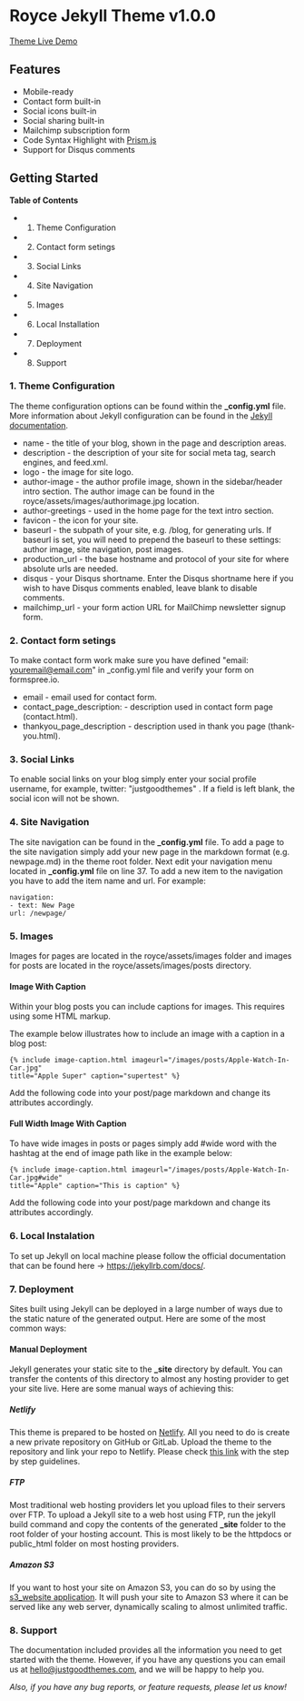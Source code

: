 # Royce Jekyll Theme v1.0.0

[Theme Live Demo](https://royce.netlify.com/)

## Features

* Mobile-ready
* Contact form built-in 
* Social icons built-in
* Social sharing built-in
* Mailchimp subscription form
* Code Syntax Highlight with [Prism.js](https://prismjs.com/)
* Support for Disqus comments

## Getting Started

**Table of Contents**

* 1. Theme Configuration
* 2. Contact form setings
* 3. Social Links
* 4. Site Navigation
* 5. Images
* 6. Local Installation
* 7. Deployment
* 8. Support

### 1. Theme Configuration

The theme configuration options can be found within the **_config.yml** file. More information about Jekyll configuration can be found in the [Jekyll documentation](https://jekyllrb.com/docs/configuration/).

* name - the title of your blog, shown in the page and description areas.
* description - the description of your site for social meta tag, search engines, and feed.xml.
* logo - the image for site logo.
* author-image - the author profile image, shown in the sidebar/header intro section. The author image can be found in the royce/assets/images/authorimage.jpg location.
* author-greetings - used in the home page for the text intro section.
* favicon - the icon for your site.
* baseurl - the subpath of your site, e.g. /blog, for generating urls. If baseurl is set, you will need to prepend the baseurl to these settings: author image, site navigation, post images.
* production_url - the base hostname and protocol of your site for where absolute urls are needed.
* disqus - your Disqus shortname. Enter the Disqus shortname here if you wish to have Disqus comments enabled, leave blank to disable comments.
* mailchimp_url - your form action URL for MailChimp newsletter signup form.

### 2. Contact form setings
To make contact form work make sure you have defined "email: youremail@email.com" in _config.yml file and verify your form on formspree.io.

* email - email used for contact form.
* contact_page_description: - description used in contact form page (contact.html).
* thankyou_page_description - description used in thank you page (thank-you.html).

### 3. Social Links

To enable social links on your blog simply enter your social profile username, for example, twitter: "justgoodthemes" . If a field is left blank, the social icon will not be shown.

### 4. Site Navigation

The site navigation can be found in the **_config.yml** file. To add a page to the site navigation simply add your new page in the markdown format (e.g. newpage.md) in the theme root folder. Next edit your navigation menu located in **_config.yml** file on line 37. To add a new item to the navigation you have to add the item name and url. For example:

~~~~
navigation:
- text: New Page
url: /newpage/
~~~~

### 5. Images

Images for pages are located in the royce/assets/images folder and images for posts are located in the royce/assets/images/posts directory.

#### Image With Caption

Within your blog posts you can include captions for images. This requires using some HTML markup.

The example below illustrates how to include an image with a caption in a blog post:

~~~~
{% include image-caption.html imageurl="/images/posts/Apple-Watch-In-Car.jpg" 
title="Apple Super" caption="supertest" %}
~~~~

Add the following code into your post/page markdown and change its attributes accordingly.

#### Full Width Image With Caption

To have wide images in posts or pages simply add #wide word with the hashtag at the end of image path like in the example below:

~~~~
{% include image-caption.html imageurl="/images/posts/Apple-Watch-In-Car.jpg#wide" 
title="Apple" caption="This is caption" %}
~~~~

Add the following code into your post/page markdown and change its attributes accordingly.

### 6. Local Instalation

To set up Jekyll on local machine please follow the official documentation that can be found here -> https://jekyllrb.com/docs/.

### 7. Deployment

Sites built using Jekyll can be deployed in a large number of ways due to the static nature of the generated output. Here are some of the most common ways:

#### Manual Deployment

Jekyll generates your static site to the **_site** directory by default. You can transfer the contents of this directory to almost any hosting provider to get your site live. Here are some manual ways of achieving this:

##### Netlify

This theme is prepared to be hosted on [Netlify](https://www.netlify.com/). All you need to do is create a new private repository on GitHub or GitLab. Upload the theme to the repository and link your repo to Netlify. Please check [this link](https://www.netlify.com/blog/2015/10/28/a-step-by-step-guide-jekyll-3.0-on-netlify/#step-2-link-to-your-github) with the step by step guidelines.

##### FTP

Most traditional web hosting providers let you upload files to their servers over FTP. To upload a Jekyll site to a web host using FTP, run the jekyll build command and copy the contents of the generated **_site** folder to the root folder of your hosting account. This is most likely to be the httpdocs or public_html folder on most hosting providers.

##### Amazon S3

If you want to host your site on Amazon S3, you can do so by using the [s3_website application](https://github.com/laurilehmijoki/s3_website). It will push your site to Amazon S3 where it can be served like any web server, dynamically scaling to almost unlimited traffic.

### 8. Support

The documentation included provides all the information you need to get started with the theme. However, if you have any questions you can email us at hello@justgoodthemes.com, and we will be happy to help you.

*Also, if you have any bug reports, or feature requests, please let us know!*
